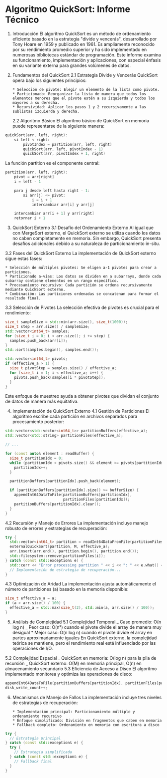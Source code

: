 # Algoritmo QuickSort: Informe Técnico

1.  Introducción
    El algoritmo QuickSort es un método de ordenamiento eficiente basado en la estrategia "divide y vencerás", desarrollado por Tony Hoare en 1959 y publicado en 1961. Es ampliamente reconocido por su rendimiento promedio superior y ha sido implementado en numerosas bibliotecas estándar de programación. Este informe examina su funcionamiento, implementación y aplicaciones, con especial énfasis en su variante externa para grandes volúmenes de datos.

2.  Fundamentos del QuickSort
    2.1 Estrategia Divide y Vencerás
    QuickSort opera bajo los siguientes principios:

        * Selección de pivote: Elegir un elemento de la lista como pivote.
        * Particionado: Reorganizar la lista de manera que todos los elementos menores que el pivote estén a su izquierda y todos los mayores a su derecha.
        * Recursividad: Aplicar los pasos 1 y 2 recursivamente a las sublistas izquierda y derecha.

    2.2 Algoritmo Básico
    El algoritmo básico de QuickSort en memoria puede representarse de la siguiente manera:

```cpp
quickSort(arr, left, right):
    si left < right:
        pivotIndex = partition(arr, left, right)
        quickSort(arr, left, pivotIndex - 1)
        quickSort(arr, pivotIndex + 1, right)
```

La función partition es el componente central:

```cpp
partition(arr, left, right):
    pivot = arr[right]
    i = left - 1

    para j desde left hasta right - 1:
        si arr[j] <= pivot:
            i = i + 1
            intercambiar arr[i] y arr[j]

    intercambiar arr[i + 1] y arr[right]
    retornar i + 1
```

3. QuickSort Externo
   3.1 Desafío del Ordenamiento Externo
   Al igual que con MergeSort externo, el QuickSort externo se utiliza cuando los datos no caben completamente en memoria. Sin embargo, QuickSort presenta desafíos adicionales debido a su naturaleza de particionamiento in-situ.

3.2 Fases del QuickSort Externo
La implementación de QuickSort externo sigue estas fases:

    * Selección de múltiples pivotes: Se eligen a-1 pivotes para crear a particiones.
    * Particionado a-vías: Los datos se dividen en a subarrays, donde cada subarray contiene elementos en un rango específico.
    * Procesamiento recursivo: Cada partición se ordena recursivamente mediante QuickSort externo.
    * Combinación: Las particiones ordenadas se concatenan para formar el resultado final.

3.3 Selección de Pivotes
La selección efectiva de pivotes es crucial para el rendimiento:

```cpp
size_t sampleSize = std::min(arr.size(), size_t(1000));
size_t step = arr.size() / sampleSize;
std::vector<int64_t> samples;
for (size_t i = 0; i < arr.size(); i += step) {
  samples.push_back(arr[i]);
}
std::sort(samples.begin(), samples.end());

std::vector<int64_t> pivots;
if (effective_a > 1) {
  size_t pivotStep = samples.size() / effective_a;
  for (size_t i = 1; i < effective_a; i++) {
    pivots.push_back(samples[i * pivotStep]);
  }
}
```

Este enfoque de muestreo ayuda a obtener pivotes que dividan el conjunto de datos de manera más equitativa.

4. Implementación de QuickSort Externo
   4.1 Gestión de Particiones
   El algoritmo escribe cada partición en archivos separados para procesamiento posterior:

```cpp
std::vector<std::vector<int64_t>> partitionBuffers(effective_a);
std::vector<std::string> partitionFiles(effective_a);

// ...

for (const auto& element : readBuffer) {
  size_t partitionIdx = 0;
  while (partitionIdx < pivots.size() && element >= pivots[partitionIdx]) {
    partitionIdx++;
  }

  partitionBuffers[partitionIdx].push_back(element);

  if (partitionBuffers[partitionIdx].size() >= bufferSize) {
    appendInt64DataToFile(partitionBuffers[partitionIdx],
                          partitionFiles[partitionIdx]);
    partitionBuffers[partitionIdx].clear();
  }
}
```

4.2 Recursión y Manejo de Errores
La implementación incluye manejo robusto de errores y estrategias de recuperación:

```cpp
try {
  std::vector<int64_t> partition = readInt64DataFromFile(partitionFiles[i]);
  externalQuickSort(partition, M, effective_a);
  arr.insert(arr.end(), partition.begin(), partition.end());
  std::filesystem::remove(partitionFiles[i]);
} catch (const std::exception& e) {
  std::cerr << "Error processing partition " << i << ": " << e.what() << std::endl;
  // Implementación de estrategia de recuperación...
}
```

4.3 Optimización de Aridad
La implementación ajusta automáticamente el número de particiones (a) basado en la memoria disponible:

```cpp
size_t effective_a = a;
if (a > arr.size() / 100) {
  effective_a = std::max(size_t(2), std::min(a, arr.size() / 100));
}
```

5. Análisis de Complejidad
   5.1 Complejidad Temporal
   _ Caso promedio: O(n log n)
   _ Peor caso: O(n²) cuando el pivote divide el array de manera muy desigual \* Mejor caso: O(n log n) cuando el pivote divide el array en partes aproximadamente iguales
   En QuickSort externo, la complejidad teórica se mantiene, pero el rendimiento real está influenciado por las operaciones de I/O.

5.2 Complejidad Espacial
_ QuickSort en memoria: O(log n) para la pila de recursión
_ QuickSort externo: O(M) en memoria principal, O(n) en almacenamiento secundario
5.3 Eficiencia de Acceso a Disco
El algoritmo implementado monitorea y optimiza las operaciones de disco:

```cpp
appendInt64DataToFile(partitionBuffers[partitionIdx], partitionFiles[partitionIdx]);
disk_write_count++;
```

6.  Mecanismos de Manejo de Fallos
    La implementación incluye tres niveles de estrategias de recuperación:

        * Implementación principal: Particionamiento múltiple y ordenamiento recursivo
        * Enfoque simplificado: División en fragmentos que caben en memoria
        * Fallback completo: Ordenamiento en memoria con escritura a disco

```cpp
try {
  // Estrategia principal
} catch (const std::exception& e) {
  try {
    // Estrategia simplificada
  } catch (const std::exception& e) {
    // Fallback final
  }
}
```
